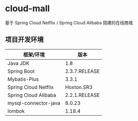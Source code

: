 # cloud-mall

基于 Spring Cloud Netflix / Spring Cloud Alibaba 搭建的在线商城

## 项目开发环境

| 框架/环境            | 版本          |
| -------------------- | ------------- |
| Java JDK             | 1.8           |
| Spring Boot          | 2.3.7.RELEASE |
| Mybatis-Plus         | 3.3.1         |
| Spring Cloud Netflix | Hoxton.SR3    |
| Spring Cloud Alibaba | 2.2.1.RELEASE |
| mysql-connector-java | 8.0.23        |
| lombok               | 1.18.4        |


